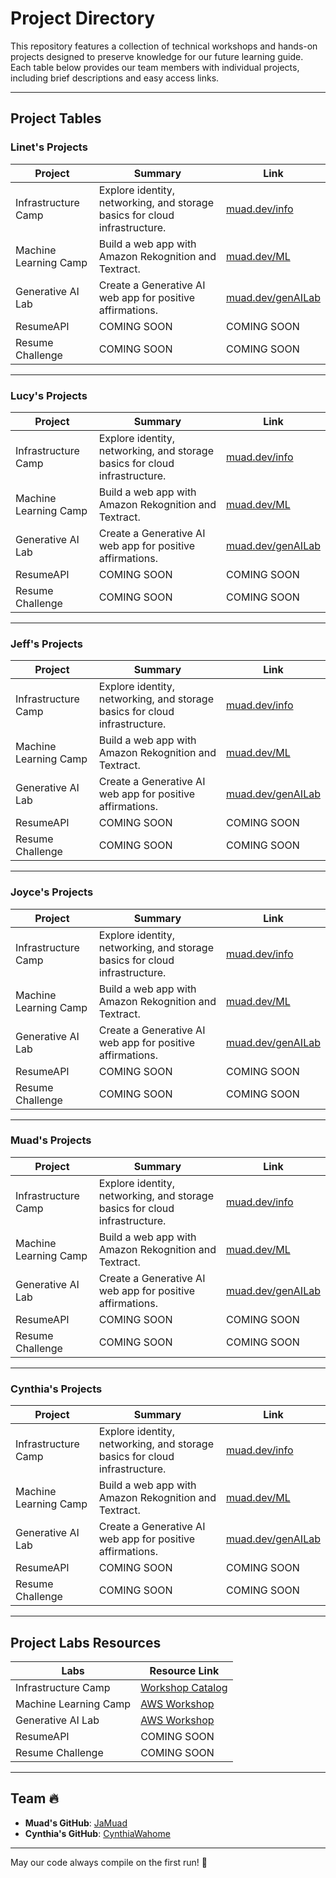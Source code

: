 # Project Directory

This repository features a collection of technical workshops and hands-on projects designed to preserve knowledge for our future learning guide. Each table below provides our team members with individual projects, including brief descriptions and easy access links.

---

## Project Tables

### Linet's Projects

| Project              | Summary                                                                                      | Link               |
| -------------------- | -------------------------------------------------------------------------------------------- | ------------------ |
| Infrastructure Camp  | Explore identity, networking, and storage basics for cloud infrastructure.                   | [muad.dev/info](https://muad.dev/info) |
| Machine Learning Camp | Build a web app with Amazon Rekognition and Textract.                                        | [muad.dev/ML](https://muad.dev/ML) |
| Generative AI Lab    | Create a Generative AI web app for positive affirmations.                                     | [muad.dev/genAILab](https://muad.dev/genAILab) |
| ResumeAPI            | COMING SOON                                                                                  | COMING SOON        |
| Resume Challenge     | COMING SOON                                                                                  | COMING SOON        |

---

### Lucy's Projects

| Project              | Summary                                                                                      | Link               |
| -------------------- | -------------------------------------------------------------------------------------------- | ------------------ |
| Infrastructure Camp  | Explore identity, networking, and storage basics for cloud infrastructure.                   | [muad.dev/info](https://muad.dev/info) |
| Machine Learning Camp | Build a web app with Amazon Rekognition and Textract.                                        | [muad.dev/ML](https://muad.dev/ML) |
| Generative AI Lab    | Create a Generative AI web app for positive affirmations.                                     | [muad.dev/genAILab](https://muad.dev/genAILab) |
| ResumeAPI            | COMING SOON                                                                                  | COMING SOON        |
| Resume Challenge     | COMING SOON                                                                                  | COMING SOON        |

---

### Jeff's Projects

| Project              | Summary                                                                                      | Link               |
| -------------------- | -------------------------------------------------------------------------------------------- | ------------------ |
| Infrastructure Camp  | Explore identity, networking, and storage basics for cloud infrastructure.                   | [muad.dev/info](https://muad.dev/info) |
| Machine Learning Camp | Build a web app with Amazon Rekognition and Textract.                                        | [muad.dev/ML](https://muad.dev/ML) |
| Generative AI Lab    | Create a Generative AI web app for positive affirmations.                                     | [muad.dev/genAILab](https://muad.dev/genAILab) |
| ResumeAPI            | COMING SOON                                                                                  | COMING SOON        |
| Resume Challenge     | COMING SOON                                                                                  | COMING SOON        |

---

### Joyce's Projects

| Project              | Summary                                                                                      | Link               |
| -------------------- | -------------------------------------------------------------------------------------------- | ------------------ |
| Infrastructure Camp  | Explore identity, networking, and storage basics for cloud infrastructure.                   | [muad.dev/info](https://muad.dev/info) |
| Machine Learning Camp | Build a web app with Amazon Rekognition and Textract.                                        | [muad.dev/ML](https://muad.dev/ML) |
| Generative AI Lab    | Create a Generative AI web app for positive affirmations.                                     | [muad.dev/genAILab](https://muad.dev/genAILab) |
| ResumeAPI            | COMING SOON                                                                                  | COMING SOON        |
| Resume Challenge     | COMING SOON                                                                                  | COMING SOON        |

---

### Muad's Projects

| Project              | Summary                                                                                      | Link               |
| -------------------- | -------------------------------------------------------------------------------------------- | ------------------ |
| Infrastructure Camp  | Explore identity, networking, and storage basics for cloud infrastructure.                   | [muad.dev/info](https://muad.dev/info) |
| Machine Learning Camp | Build a web app with Amazon Rekognition and Textract.                                        | [muad.dev/ML](https://muad.dev/ML) |
| Generative AI Lab    | Create a Generative AI web app for positive affirmations.                                     | [muad.dev/genAILab](https://muad.dev/genAILab) |
| ResumeAPI            | COMING SOON                                                                                  | COMING SOON        |
| Resume Challenge     | COMING SOON                                                                                  | COMING SOON        |

---

### Cynthia's Projects

| Project              | Summary                                                                                      | Link               |
| -------------------- | -------------------------------------------------------------------------------------------- | ------------------ |
| Infrastructure Camp  | Explore identity, networking, and storage basics for cloud infrastructure.                   | [muad.dev/info](https://muad.dev/info) |
| Machine Learning Camp | Build a web app with Amazon Rekognition and Textract.                                        | [muad.dev/ML](https://muad.dev/ML) |
| Generative AI Lab    | Create a Generative AI web app for positive affirmations.                                     | [muad.dev/genAILab](https://muad.dev/genAILab) |
| ResumeAPI            | COMING SOON                                                                                  | COMING SOON        |
| Resume Challenge     | COMING SOON                                                                                  | COMING SOON        |

---

## Project Labs Resources

| Labs                | Resource Link                                                                                 |
| ------------------- | --------------------------------------------------------------------------------------------- |
| Infrastructure Camp | [Workshop Catalog](https://catalog.us-east-1.prod.workshops.aws/workshops/781f1e70-d6e9-4f0d-8c7e-b069990a4f8c/en-US) |
| Machine Learning Camp| [AWS Workshop](https://catalog.us-east-1.prod.workshops.aws/workshops/b0b09da3-8c15-4c6a-aaf1-c265fe6e595d/en-US) |
| Generative AI Lab    | [AWS Workshop](https://catalog.us-east-1.prod.workshops.aws/workshops/ed533291-e036-4086-8bb6-23b135f71e5d/en-US) |
| ResumeAPI            | COMING SOON                                                                                  |
| Resume Challenge      | COMING SOON                                                                                  |

---

## Team :fire:

- **Muad's GitHub**: [JaMuad](https://github.com/JaMuad)
- **Cynthia's GitHub**: [CynthiaWahome](https://github.com/CynthiaWahome)

---

May our code always compile on the first run! 🚀
